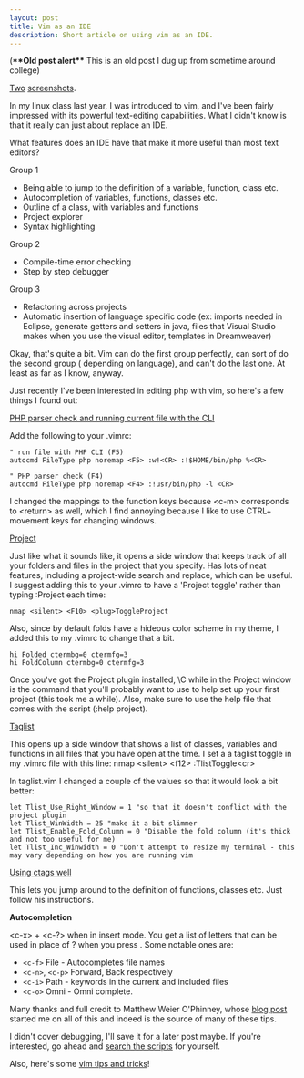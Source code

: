 ```yaml
---
layout: post
title: Vim as an IDE
description: Short article on using vim as an IDE.
---
```


(**\*\*Old post alert\*\*** This is an old post I dug up from sometime around college)

[Two](http://i.imgur.com/8Yopn.png) [screenshots](http://i.imgur.com/pZtNP.png).

In my linux class last year, I was introduced to vim, and I've been fairly impressed with its powerful text-editing capabilities. What I didn't know is that it really can just about replace an IDE.

What features does an IDE have that make it more useful than most text editors?

Group 1

 * Being able to jump to the definition of a variable, function, class etc.
 * Autocompletion of variables, functions, classes etc.
 * Outline of a class, with variables and functions
 * Project explorer
 * Syntax highlighting

Group 2

 * Compile-time error checking
 * Step by step debugger

Group 3

 * Refactoring across projects
 * Automatic insertion of language specific code (ex: imports needed in Eclipse, generate getters and setters in java, files that Visual Studio makes when you use the visual editor, templates in Dreamweaver)

Okay, that's quite a bit. Vim can do the first group perfectly, can sort of do the second group ( depending on language), and can't do the last one. At least as far as I know, anyway.

Just recently I've been interested in editing php with vim, so here's a few things I found out:

[PHP parser check and running current file with the CLI](http://weierophinney.net/matthew/archives/164-Vim-Productivity-Tips-for-PHP-Developers.html)

Add the following to your .vimrc:

    " run file with PHP CLI (F5)
    autocmd FileType php noremap <F5> :w!<CR> :!$HOME/bin/php %<CR>

    " PHP parser check (F4)
    autocmd FileType php noremap <F4> :!usr/bin/php -l <CR>

I changed the mappings to the function keys because &lt;c-m&gt; corresponds to &lt;return&gt; as well, which I find annoying because I like to use CTRL+ movement keys for changing windows.

[Project](http://www.vim.org/scripts/script.php?script_id=69)

Just like what it sounds like, it opens a side window that keeps track of all your folders and files in the project that you specify. Has lots of neat features, including a project-wide search and replace, which can be useful. I suggest adding this to your .vimrc to have a 'Project toggle' rather than typing :Project each time:

    nmap <silent> <F10> <plug>ToggleProject

Also, since by default folds have a hideous color scheme in my theme, I added this to my .vimrc to change that a bit.

    hi Folded ctermbg=0 ctermfg=3
    hi FoldColumn ctermbg=0 ctermfg=3

Once you've got the Project plugin installed, \C while in the Project
window is the command that you'll probably want to use to help set up
your first project (this took me a while). Also, make sure to use the help file that comes with the script (:help project).

[Taglist](http://www.vim.org/scripts/script.php?script_id=273)

This opens up a side window that shows a list of classes, variables and functions in all files that you have open at the time. I set a a taglist toggle in my .vimrc file with this line:
nmap &lt;silent&gt; &lt;f12&gt; :TlistToggle&lt;cr&gt;

In taglist.vim I changed a couple of the values so that it would look a bit better:

    let Tlist_Use_Right_Window = 1 "so that it doesn't conflict with the project plugin
    let Tlist_WinWidth = 25 "make it a bit slimmer
    let Tlist_Enable_Fold_Column = 0 "Disable the fold column (it's thick and not too useful for me)
    let Tlist_Inc_Winwidth = 0 "Don't attempt to resize my terminal - this may vary depending on how you are running vim


[Using ctags well](http://weierophinney.net/matthew/archives/134-exuberant-ctags-with-PHP-in-Vim.html)

This lets you jump around to the definition of functions, classes etc. Just follow his instructions.

**Autocompletion**

&lt;c-x&gt; + &lt;c-?&gt; when in insert mode. You get a list of letters that can be used in place of ? when you press . Some notable ones are:

 * `<c-f>` File - Autocompletes file names
 * `<c-n>`, `<c-p>` Forward, Back respectively
 * `<c-i>` Path - keywords in the current and included files
 * `<c-o>` Omni - Omni complete.

Many thanks and full credit to Matthew Weier O'Phinney, whose [blog post](http://weierophinney.net/matthew/archives/164-Vim-Productivity-Tips-for-PHP-Developers.html) started me on all of this and indeed is the source of many of these tips.

I didn't cover debugging, I'll save it for a later post maybe. If you're interested, go ahead and [search the scripts](http://www.vim.org/scripts/script_search_results.php?keywords=debug&amp;script_type=&amp;order_by=downloads&amp;direction=descending&amp;search=search) for yourself.

Also, here's some [vim tips and tricks](http://stackoverflow.com/questions/95072/what-are-your-favorite-vim-tricks)!
